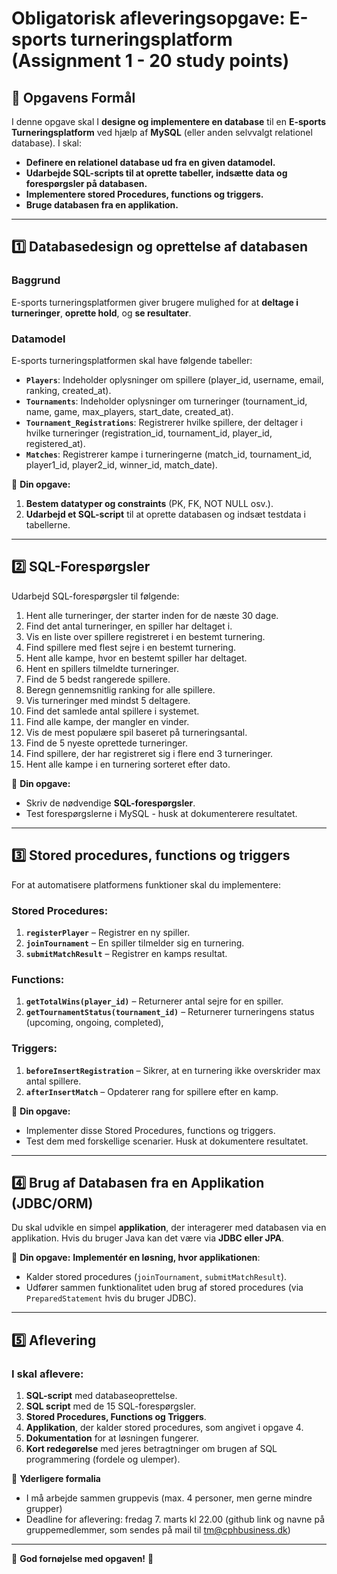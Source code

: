 # **Obligatorisk afleveringsopgave: E-sports turneringsplatform (Assignment 1 - 20 study points)**

## **🎯 Opgavens Formål**
I denne opgave skal I **designe og implementere en database** til en **E-sports Turneringsplatform** ved hjælp af **MySQL** (eller anden selvvalgt relationel database). I skal:
- **Definere en relationel database ud fra en given datamodel.**
- **Udarbejde SQL-scripts til at oprette tabeller, indsætte data og forespørgsler på databasen.**
- **Implementere stored Procedures, functions og triggers.**
- **Bruge databasen fra en applikation.**
---

## **1️⃣ Databasedesign og oprettelse af databasen**
### **Baggrund**
E-sports turneringsplatformen giver brugere mulighed for at **deltage i turneringer**, **oprette hold**, og **se resultater**.

### **Datamodel**
E-sports turneringsplatformen skal have følgende tabeller:
- **`Players`**: Indeholder oplysninger om spillere (player_id, username, email, ranking, created_at).
- **`Tournaments`**: Indeholder oplysninger om turneringer (tournament_id, name, game, max_players, start_date, created_at).
- **`Tournament_Registrations`**: Registrerer hvilke spillere, der deltager i hvilke turneringer (registration_id, tournament_id, player_id, registered_at).
- **`Matches`**: Registrerer kampe i turneringerne (match_id, tournament_id, player1_id, player2_id, winner_id, match_date).

📌 **Din opgave:**
1. **Bestem datatyper og constraints** (PK, FK, NOT NULL osv.).
2. **Udarbejd et SQL-script** til at oprette databasen og indsæt testdata i tabellerne.

---

## **2️⃣ SQL-Forespørgsler**
Udarbejd SQL-forespørgsler til følgende:
1. Hent alle turneringer, der starter inden for de næste 30 dage.
2. Find det antal turneringer, en spiller har deltaget i.
3. Vis en liste over spillere registreret i en bestemt turnering.
4. Find spillere med flest sejre i en bestemt turnering.
5. Hent alle kampe, hvor en bestemt spiller har deltaget.
6. Hent en spillers tilmeldte turneringer.
7. Find de 5 bedst rangerede spillere.
8. Beregn gennemsnitlig ranking for alle spillere.
9. Vis turneringer med mindst 5 deltagere.
10. Find det samlede antal spillere i systemet.
11. Find alle kampe, der mangler en vinder.
12. Vis de mest populære spil baseret på turneringsantal.
13. Find de 5 nyeste oprettede turneringer.
14. Find spillere, der har registreret sig i flere end 3 turneringer.
15. Hent alle kampe i en turnering sorteret efter dato.

📌 **Din opgave:**
- Skriv de nødvendige **SQL-forespørgsler**.
- Test forespørgslerne i MySQL - husk at dokumenterere resultatet.

---

## **3️⃣ Stored procedures, functions og triggers**
For at automatisere platformens funktioner skal du implementere:

### **Stored Procedures:**
1. **`registerPlayer`** – Registrer en ny spiller.
2. **`joinTournament`** – En spiller tilmelder sig en turnering.
3. **`submitMatchResult`** – Registrer en kamps resultat.

### **Functions:**
1. **`getTotalWins(player_id)`** – Returnerer antal sejre for en spiller.
2. **`getTournamentStatus(tournament_id)`** – Returnerer turneringens status (upcoming, ongoing, completed), 

### **Triggers:**
1. **`beforeInsertRegistration`** – Sikrer, at en turnering ikke overskrider max antal spillere.
2. **`afterInsertMatch`** – Opdaterer rang for spillere efter en kamp.

📌 **Din opgave:**
- Implementer disse Stored Procedures, functions og triggers.
- Test dem med forskellige scenarier. Husk at dokumentere resultatet.

---

## **4️⃣ Brug af Databasen fra en Applikation (JDBC/ORM)**
Du skal udvikle en simpel **applikation**, der interagerer med databasen via en applikation. Hvis du bruger Java kan det være via **JDBC eller JPA**.

📌 **Din opgave:**
**Implementér en løsning, hvor applikationen**:
- Kalder stored procedures (`joinTournament`, `submitMatchResult`).
- Udfører sammen funktionalitet uden brug af stored procedures (via `PreparedStatement` hvis du bruger JDBC).

---

## **5️⃣ Aflevering**
### **I skal aflevere:**
1. **SQL-script** med databaseoprettelse.
2. **SQL script** med de 15 SQL-forespørgsler.
3. **Stored Procedures, Functions og Triggers**.
4. **Applikation**, der kalder stored procedures, som angivet i opgave 4.
5. **Dokumentation** for at løsningen fungerer.
6. **Kort redegørelse** med jeres betragtninger om brugen af SQL programmering (fordele og ulemper).

📌 **Yderligere formalia**
- I må arbejde sammen gruppevis (max. 4 personer, men gerne mindre grupper)
- Deadline for aflevering: fredag 7. marts kl 22.00 (github link og navne på gruppemedlemmer, som sendes på mail til tm@cphbusiness.dk)
---

🎯 **God fornøjelse med opgaven!** 🚀

